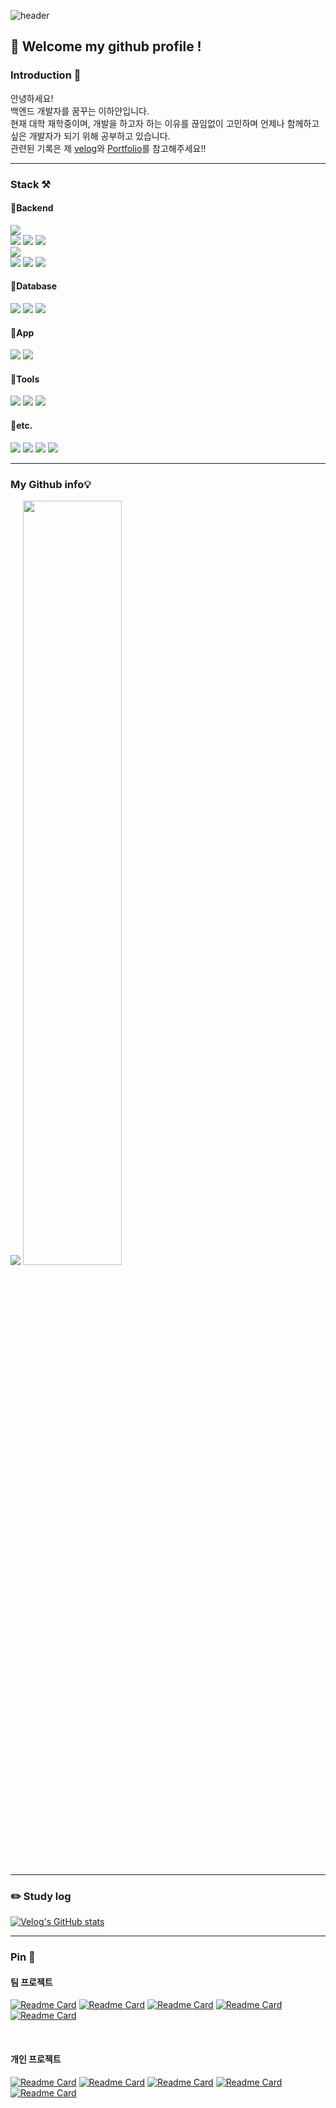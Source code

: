 <div> 

![header](https://capsule-render.vercel.app/api?type=waving&color=gradient&height=120&animation=fadeIn&section=footer&text=hayannn🚗🚘🚛&fontAlign=50)
##  :wave: Welcome my github profile !
### Introduction 🧸
안녕하세요!<br>
백엔드 개발자를 꿈꾸는 이하얀입니다.<br>
현재 대학 재학중이며, 개발을 하고자 하는 이유를 끊임없이 고민하며 언제나 함께하고 싶은 개발자가 되기 위해 공부하고 있습니다.<br>
관련된 기록은 제 [velog](https://velog.io/@dlgkdis801)와 [Portfolio](https://hayanlee.notion.site/hayanlee/0e89f3a2c1b34fff9b83ccd5ca0716ea)를 참고해주세요!!

---
  
### Stack ⚒️
#### 📍Backend
<img src="https://img.shields.io/badge/JAVA-007396?style=for-the-badge&logo=Java&logoColor=white">
<br>
<img src="https://img.shields.io/badge/Spring-6DB33F?style=for-the-badge&logo=Spring&logoColor=white">
<img src="https://img.shields.io/badge/SpringBoot-6DB33F?style=for-the-badge&logo=SpringBoot&logoColor=white">
<img src="https://img.shields.io/badge/Spring Data JPA-6DB33F?style=for-the-badge&logo=Spring Data JPA&logoColor=white">
<br>
<img src="https://img.shields.io/badge/PHP-777BB4?style=for-the-badge&logo=php&logoColor=white"/>

<br>
<img src="https://img.shields.io/badge/Linux-FCC624?style=for-the-badge&logo=linux&logoColor=black"/>
<img src="https://img.shields.io/badge/aws-232F3E?style=for-the-badge&logo=Amazon aws&logoColor=white">
<img src="https://img.shields.io/badge/Postman-FF6C37?style=for-the-badge&logo=Postman&logoColor=white"/>
<br>

#### 📍Database
<img src="https://img.shields.io/badge/MySQL-4479A1?style=for-the-badge&logo=MySQL&logoColor=white">
<img src="https://img.shields.io/badge/MariaDB-003545?style=for-the-badge&logo=mariaDB&logoColor=white"/>
<img src="https://img.shields.io/badge/Redis-red?style=for-the-badge&logo=Redis&logoColor=white"/>
<br>

#### 📍App
<img src="https://img.shields.io/badge/Android Studio-3DDC84?style=for-the-badge&logo=Android Studio&logoColor=white"/>
<img src="https://img.shields.io/badge/Firebase-FFCA28?style=for-the-badge&logo=firebase&logoColor=black"/>
<br>


#### 📍Tools
<img src="https://img.shields.io/badge/Eclipse-2C2255?style=for-the-badge&logo=Eclipse%20IDE&logoColor=white">
<img src="https://img.shields.io/badge/IntelliJ IDEA-00BFFF?style=for-the-badge&logo=IntelliJIDEA%20IDE&logoColor=white">
<img src="https://img.shields.io/badge/VSCode-007ACC?style=for-the-badge&logo=VisualStudioCode&logoColor=white">
<br>

#### 📍etc.
<img src="https://img.shields.io/badge/github-181717?style=for-the-badge&logo=github&logoColor=white" >
<img src="https://img.shields.io/badge/JavaScript-F7DF1E?style=for-the-badge&logo=JavaScript&logoColor=white">
<img src="https://img.shields.io/badge/HTML5-E34F26?style=for-the-badge&logo=HTML5&logoColor=white">
<img src="https://img.shields.io/badge/CSS3-1572B6?style=for-the-badge&logo=CSS3&logoColor=white">

---

### My Github info💡

<img src="https://github.com/hayannn/hayannn/blob/output/github-contribution-grid-snake.svg"/>

<a href="https://github.com/hayannn/github-readme-stats">
  <img src="https://github-readme-stats.vercel.app/api?username=hayannn&show_icons=true&theme=material-palenight&hide_border=true&bg_color=20232a&icon_color=58A6FF&text_color=fff&title_color=58A6FF&count_private=true&hide=stars" width=56% />
</a>

---

### :pencil2: Study log
[![Velog's GitHub stats](https://velog-readme-stats.vercel.app/api?name=dlgkdis801)](https://velog.io/@dlgkdis801)

</div>

---

### Pin 🎯
#### 팀 프로젝트
[![Readme Card](https://github-readme-stats.vercel.app/api/pin/?username=humax-sw-team16&repo=Parking_Server&show_owner=true&theme=material-palenight&hide_border=true&bg_color=20232a&icon_color=58A6FF&text_color=fff&title_color=58A6FF&)](https://github.com/humax-sw-team16/Parking_Server)
[![Readme Card](https://github-readme-stats.vercel.app/api/pin/?username=sgdevcamp2022&repo=allin&show_owner=true&theme=material-palenight&hide_border=true&bg_color=20232a&icon_color=58A6FF&text_color=fff&title_color=58A6FF&)](https://github.com/sgdevcamp2022/allin)
[![Readme Card](https://github-readme-stats.vercel.app/api/pin/?username=hayannn&repo=JJ_Club_backend&show_owner=true&theme=material-palenight&hide_border=true&bg_color=20232a&icon_color=58A6FF&text_color=fff&title_color=58A6FF&)](https://github.com/hayannn/JJ_Club_backend)
[![Readme Card](https://github-readme-stats.vercel.app/api/pin/?username=hayannn&repo=JJ_Club_backend_chat&show_owner=true&theme=material-palenight&hide_border=true&bg_color=20232a&icon_color=58A6FF&text_color=fff&title_color=58A6FF&)](https://github.com/hayannn/JJ_Club_backend_chat)
[![Readme Card](https://github-readme-stats.vercel.app/api/pin/?username=2022-oasis-hackathon&repo=How-about-Yeosu-&show_owner=true&theme=material-palenight&hide_border=true&bg_color=20232a&icon_color=58A6FF&text_color=fff&title_color=58A6FF&)](https://github.com/2022-oasis-hackathon/How-about-Yeosu-)

<br>

#### 개인 프로젝트
[![Readme Card](https://github-readme-stats.vercel.app/api/pin/?username=hayannn&repo=java-baseball-6&show_owner=true&theme=material-palenight&hide_border=true&bg_color=20232a&icon_color=58A6FF&text_color=fff&title_color=58A6FF&)](https://github.com/hayannn/java-baseball-6)
[![Readme Card](https://github-readme-stats.vercel.app/api/pin/?username=hayannn&repo=java-racingcar-6&show_owner=true&theme=material-palenight&hide_border=true&bg_color=20232a&icon_color=58A6FF&text_color=fff&title_color=58A6FF&)](https://github.com/hayannn/java-racingcar-6)
[![Readme Card](https://github-readme-stats.vercel.app/api/pin/?username=hayannn&repo=java-lotto-6&show_owner=true&theme=material-palenight&hide_border=true&bg_color=20232a&icon_color=58A6FF&text_color=fff&title_color=58A6FF&)](https://github.com/hayannn/java-lotto-6)
[![Readme Card](https://github-readme-stats.vercel.app/api/pin/?username=hayannn&repo=java-christmas-6-hayannn&show_owner=true&theme=material-palenight&hide_border=true&bg_color=20232a&icon_color=58A6FF&text_color=fff&title_color=58A6FF&)](https://github.com/hayannn/java-christmas-6-hayannn)
[![Readme Card](https://github-readme-stats.vercel.app/api/pin/?username=hayannn&repo=Min_MedicalBlind_Spots_Bigdata&show_owner=true&theme=material-palenight&hide_border=true&bg_color=20232a&icon_color=58A6FF&text_color=fff&title_color=58A6FF&)](https://github.com/hayannn/Min_MedicalBlind_Spots_Bigdata)
